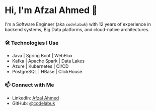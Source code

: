 

<!--
**codelabuk/codelabuk** is a ✨ _special_ ✨ repository because its `README.md` (this file) appears on your GitHub profile.

Here are some ideas to get you started:

- 🔭 I’m currently working on ...
- 🌱 I’m currently learning ...
- 👯 I’m looking to collaborate on ...
- 🤔 I’m looking for help with ...
- 💬 Ask me about ...
- 📫 How to reach me: ...
- 😄 Pronouns: ...
- ⚡ Fun fact: ...
-->


# Hi, I'm Afzal Ahmed 👋

I'm a Software Engineer (aka `codelabuk`) with 12 years of experience in backend systems, Big Data platforms, and cloud-native architectures.

### 🛠️ Technologies I Use
- Java | Spring Boot | WebFlux
- Kafka | Apache Spark | Data Lakes
- Azure | Kubernetes | CI/CD
- PostgreSQL | HBase | ClickHouse


### 📫 Connect with Me
- LinkedIn: [Afzal Ahmed](https://www.linkedin.com/in/afzal-ahmed-a1205511b/)
- GitHub: [@codelabuk](https://github.com/codelabuk)

